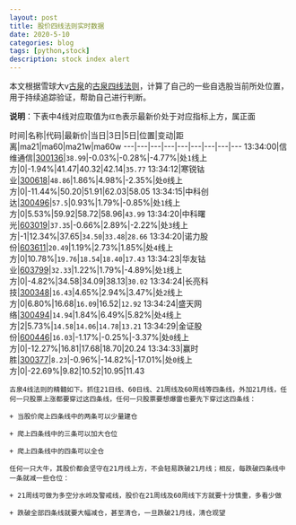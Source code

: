 ```yaml
---
layout: post
title: 股价四线法则实时数据
date: 2020-5-10
categories: blog
tags: [python,stock]
description: stock index alert
---
```



本文根据雪球大v[古泉](https://xueqiu.com/u/7148646888)的[古泉四线法则](https://xueqiu.com/7148646888/130498192)，计算了自己的一些自选股当前所处位置，用于持续追踪验证，帮助自己进行判断。

**说明**：下表中4线对应取值为`红色`表示最新价处于对应指标上方，属正面

时间|名称|代码|最新价|当日|3日|5日|位置|变动|距离|ma21|ma60|ma21w|ma60w
---|---|---|---|---|---|---|---|---
13:34:00|信维通信|[300136](https://xueqiu.com/S/SZ300136)|`38.99`|-0.03%|-0.28%|-4.77%|处`1`线上方|0|-1.94%|41.47|40.32|42.14|`35.77`
13:34:12|寒锐钴业|[300618](https://xueqiu.com/S/SZ300618)|`48.86`|1.86%|4.98%|-2.35%|处`0`线上方|0|-11.44%|50.20|51.91|62.03|58.05
13:34:15|中科创达|[300496](https://xueqiu.com/S/SZ300496)|`57.5`|0.93%|1.79%|-0.85%|处`1`线上方|0|5.53%|59.92|58.72|58.96|`43.99`
13:34:20|中科曙光|[603019](https://xueqiu.com/S/SH603019)|`37.35`|-0.66%|2.89%|-2.22%|处`3`线上方|-1|12.34%|37.65|`34.50`|`33.48`|`28.66`
13:34:20|诺力股份|[603611](https://xueqiu.com/S/SH603611)|`20.49`|1.19%|2.73%|1.85%|处`4`线上方|0|10.78%|`19.76`|`18.54`|`18.40`|`17.43`
13:34:23|华友钴业|[603799](https://xueqiu.com/S/SH603799)|`32.33`|1.22%|1.79%|-4.89%|处`1`线上方|0|-4.82%|34.58|34.09|38.13|`30.02`
13:34:24|长亮科技|[300348](https://xueqiu.com/S/SZ300348)|`16.43`|4.65%|2.94%|3.47%|处`2`线上方|0|6.80%|16.68|`16.09`|16.52|`12.92`
13:34:24|盛天网络|[300494](https://xueqiu.com/S/SZ300494)|`14.94`|1.84%|6.49%|5.82%|处`4`线上方|2|5.73%|`14.58`|`14.06`|`14.78`|`13.21`
13:34:29|金证股份|[600446](https://xueqiu.com/S/SH600446)|`16.03`|-1.17%|-0.25%|-3.37%|处`0`线上方|0|-12.27%|16.81|17.68|18.70|20.24
13:34:33|赢时胜|[300377](https://xueqiu.com/S/SZ300377)|`8.23`|-0.96%|-14.82%|-17.01%|处`0`线上方|0|-22.69%|9.82|10.52|10.95|11.43

```
古泉4线法则的精髓如下。抓住21日线、60日线、21周线及60周线等四条线，外加21月线，任何一只股票上涨都要穿过这四条线，任何一只股票要想爆雷也要先下穿过这四条线：

+ 当股价爬上四条线中的两条可以少量建仓

+ 爬上四条线中的三条可以加大仓位

+ 爬上四条线中的四条可以全仓

任何一只大牛，其股价都会坚守在21月线上方，不会轻易跌破21月线；相反，每跌破四条线中一条就减一些仓位：

+ 21周线可做为多空分水岭及警戒线，股价在21周线及60周线下方就要十分慎重，多看少做

+ 跌破全部四条线就要大幅减仓，甚至清仓，一旦跌破21月线，清仓观望
```